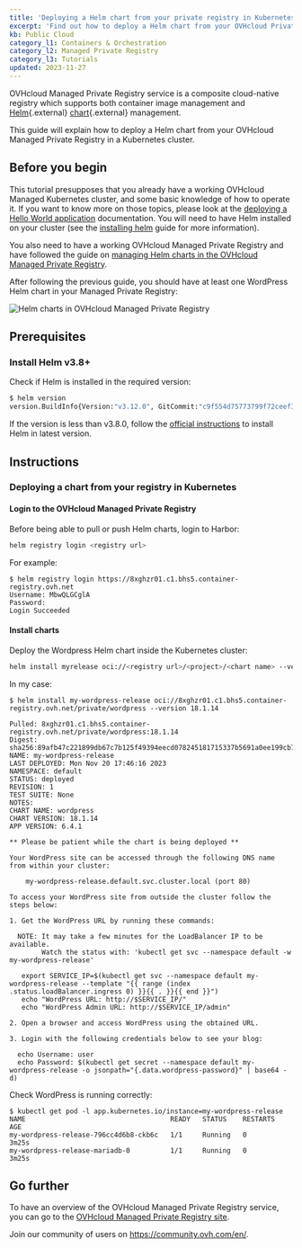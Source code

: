 ```yaml
---
title: 'Deploying a Helm chart from your private registry in Kubernetes'
excerpt: 'Find out how to deploy a Helm chart from your OVHcloud Private Registry in a Kubernetes cluster'
kb: Public Cloud
category_l1: Containers & Orchestration
category_l2: Managed Private Registry
category_l3: Tutorials
updated: 2023-11-27
---
```


OVHcloud Managed Private Registry service is a composite cloud-native registry which supports both container image management and [Helm](https://helm.sh/){.external} [chart](https://helm.sh/docs/topics/charts/){.external} management.

This guide will explain how to deploy a Helm chart from your OVHcloud Managed Private Registry in a Kubernetes cluster.

## Before you begin

This tutorial presupposes that you already have a working OVHcloud Managed Kubernetes cluster, and some basic knowledge of how to operate it. If you want to know more on those topics, please look at the [deploying a Hello World application](deploying-hello-world1.) documentation. You will need to have Helm installed on your cluster (see the [installing helm](installing-helm1.) guide for more information).

You also need to have a working OVHcloud Managed Private Registry and have followed the guide on [managing Helm charts in the OVHcloud Managed Private Registry](using-helm-charts1.).

After following the previous guide, you should have at least one WordPress Helm chart in your Managed Private Registry:

![Helm charts in OVHcloud Managed Private Registry](helm-chart-in-ovh-private-registry.png)

## Prerequisites

### Install Helm v3.8+

Check if Helm is installed in the required version:

```bash
$ helm version
version.BuildInfo{Version:"v3.12.0", GitCommit:"c9f554d75773799f72ceef38c51210f1842a1dea", GitTreeState:"clean", GoVersion:"go1.20.3"}
```

If the version is less than v3.8.0, follow the [official instructions](https://helm.sh/docs/intro/install/) to install Helm in latest version.

## Instructions

### Deploying a chart from your registry in Kubernetes

#### Login to the OVHcloud Managed Private Registry

Before being able to pull or push Helm charts, login to Harbor:

```bash
helm registry login <registry url>
```

For example:

```console
$ helm registry login https://8xghzr01.c1.bhs5.container-registry.ovh.net
Username: MbwQLGCglA
Password: 
Login Succeeded
```

#### Install charts

Deploy the Wordpress Helm chart inside the Kubernetes cluster:

```bash
helm install myrelease oci://<registry url>/<project>/<chart name> --version <version>
```

In my case:

```console
$ helm install my-wordpress-release oci://8xghzr01.c1.bhs5.container-registry.ovh.net/private/wordpress --version 18.1.14

Pulled: 8xghzr01.c1.bhs5.container-registry.ovh.net/private/wordpress:18.1.14
Digest: sha256:89afb47c221899db67c7b125f49394eecd078245181715337b5691a0ee199cb7
NAME: my-wordpress-release
LAST DEPLOYED: Mon Nov 20 17:46:16 2023
NAMESPACE: default
STATUS: deployed
REVISION: 1
TEST SUITE: None
NOTES:
CHART NAME: wordpress
CHART VERSION: 18.1.14
APP VERSION: 6.4.1

** Please be patient while the chart is being deployed **

Your WordPress site can be accessed through the following DNS name from within your cluster:

    my-wordpress-release.default.svc.cluster.local (port 80)

To access your WordPress site from outside the cluster follow the steps below:

1. Get the WordPress URL by running these commands:

  NOTE: It may take a few minutes for the LoadBalancer IP to be available.
        Watch the status with: 'kubectl get svc --namespace default -w my-wordpress-release'

   export SERVICE_IP=$(kubectl get svc --namespace default my-wordpress-release --template "{{ range (index .status.loadBalancer.ingress 0) }}{{ . }}{{ end }}")
   echo "WordPress URL: http://$SERVICE_IP/"
   echo "WordPress Admin URL: http://$SERVICE_IP/admin"

2. Open a browser and access WordPress using the obtained URL.

3. Login with the following credentials below to see your blog:

  echo Username: user
  echo Password: $(kubectl get secret --namespace default my-wordpress-release -o jsonpath="{.data.wordpress-password}" | base64 -d)

```

Check WordPress is running correctly:

```console
$ kubectl get pod -l app.kubernetes.io/instance=my-wordpress-release
NAME                                    READY   STATUS    RESTARTS   AGE
my-wordpress-release-796cc4d6b8-ckb6c   1/1     Running   0          3m25s
my-wordpress-release-mariadb-0          1/1     Running   0          3m25s

```

## Go further

To have an overview of the OVHcloud Managed Private Registry service, you can go to the [OVHcloud Managed Private Registry site](public-cloud-containers-orchestration-managed-private-registry1.).

Join our community of users on <https://community.ovh.com/en/>.
